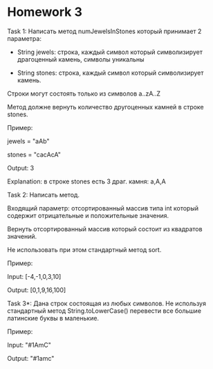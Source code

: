 # Homework 3

Task 1: Написать метод numJewelsInStones который принимает 2 параметра:

- String jewels: строка, каждый символ который символизирует драгоценный камень, символы уникальны

- String stones: строка, каждый символ который символизирует камень.


Строки могут состоять только из символов a..zA..Z

Метод должне вернуть количество другоценных камней в строке stones.


Пример:

jewels = "aAb"

stones = "caсAcA"

Output: 3


Explanation: в строке stones есть 3 драг. камня: a,A,A

Task 2: Написать метод.

Входящий параметр: отсортированный массив типа int который содержит отрицательные и положительные значения.

Вернуть отсортированный массив который состоит из квадратов значений.

Не использовать при этом стандартный метод sort.


Пример:

Input: [-4,-1,0,3,10]

Output: [0,1,9,16,100]


Task 3*: Дана строк состоящая из любых символов. Не используя стандартный метод String.toLowerCase() перевести все большие латинские буквы в маленькие.


Пример:

Input: "#1AmC"

Output: "#1amc"
